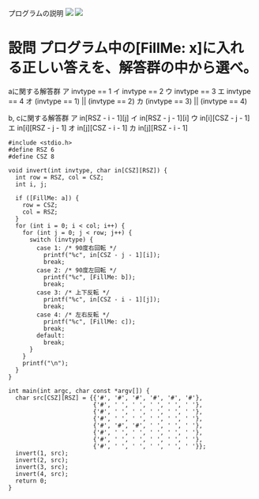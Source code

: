 プログラムの説明
![](https://i.gyazo.com/dbab8df0272fc74bbae3d146f95cb70a.png)
![](https://i.gyazo.com/ee412b5845edc868f4c8b7a7e55a3c39.png)

# 設問 プログラム中の[FillMe: x]に入れる正しい答えを、解答群の中から選べ。

aに関する解答群
ア invtype == 1
イ invtype == 2
ウ invtype == 3
エ invtype == 4
オ (invtype == 1) || (invtype == 2)
カ (invtype == 3) || (invtype == 4)

b, cに関する解答群
ア in[RSZ - i - 1][j]
イ in[RSZ - j - 1][i]
ウ in[i][CSZ - j - 1]
エ in[i][RSZ - j - 1]
オ in[j][CSZ - i - 1]
カ in[j][RSZ - i - 1]

```
#include <stdio.h>
#define RSZ 6
#define CSZ 8

void invert(int invtype, char in[CSZ][RSZ]) {
  int row = RSZ, col = CSZ;
  int i, j;

  if ([FillMe: a]) {
    row = CSZ;
    col = RSZ;
  }
  for (int i = 0; i < col; i++) {
    for (int j = 0; j < row; j++) {
      switch (invtype) {
        case 1: /* 90度右回転 */
          printf("%c", in[CSZ - j - 1][i]);
          break;
        case 2: /* 90度左回転 */
          printf("%c", [FillMe: b]);
          break;
        case 3: /* 上下反転 */
          printf("%c", in[CSZ - i - 1][j]);
          break;
        case 4: /* 左右反転 */
          printf("%c", [FillMe: c]);
          break;
        default:
          break;
      }
    }
    printf("\n");
  }
}

int main(int argc, char const *argv[]) {
  char src[CSZ][RSZ] = {{'#', '#', '#', '#', '#', '#'},
                        {'#', ' ', ' ', ' ', ' ', ' '},
                        {'#', ' ', ' ', ' ', ' ', ' '},
                        {'#', ' ', ' ', ' ', ' ', ' '},
                        {'#', '#', '#', ' ', ' ', ' '},
                        {'#', ' ', ' ', ' ', ' ', ' '},
                        {'#', ' ', ' ', ' ', ' ', ' '},
                        {'#', ' ', ' ', ' ', ' ', ' '}};
  invert(1, src);
  invert(2, src);
  invert(3, src);
  invert(4, src);
  return 0;
}
```
